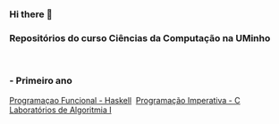 ### Hi there 👋

### Repositórios do curso Ciências da Computação na UMinho
&nbsp;

### - Primeiro ano 

[Programaçao Funcional - Haskell](https://github.com/Miguelii/PF)&nbsp;
[Programação Imperativa - C](https://github.com/Miguelii/PI)&nbsp;
[Laboratórios de Algoritmia I](https://github.com/Miguelii/Labs-de-Algoritmia-I)

